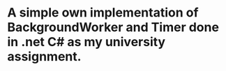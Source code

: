 # A simple own implementation of BackgroundWorker and Timer done in .net C# as my university assignment. 
